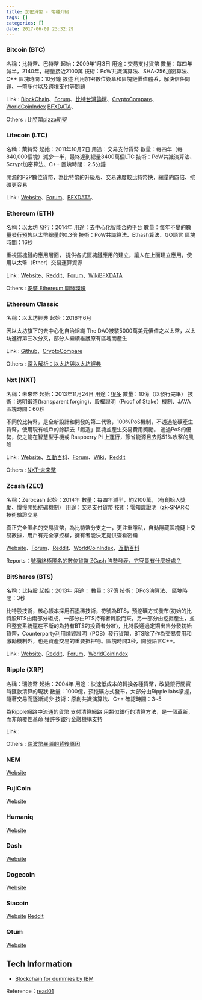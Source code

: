 ```yaml
---
title: 加密貨幣 - 幣種介紹
tags: []
categories: []
date: 2017-06-09 23:32:29
---
```


### Bitcoin (BTC)
名稱：比特幣、巴特幣
起始：2009年1月3日
用途：交易支付貨幣
數量：每四年減半，2140年，總量接近2100萬
技術：PoW共識演算法、SHA-256加密算法、C++
區塊時間：10分鐘
敘述
利用加密數位簽章和區塊鏈價值體系，解決信任問題、一幣多付以及跨境支付等問題

Link : [BlockChain](https://blockchain.info)、[Forum](https://bitcointalk.org)、[比特台灣論壇](http://forum.bitcoin-tw.com)、[CryptoCompare](https://www.cryptocompare.com/coins/btc/overview/USD)、[WorldCoinIndex](https://www.worldcoinindex.com/coin/bitcoin)
[BFXDATA](https://www.bfxdata.com/positions/btcusd)、

Others : [比特幣pizza朝聖](https://bitcointalk.org/index.php?topic=137.0)

### Litecoin (LTC)
名稱：萊特幣
起始：2011年10月7日
用途：交易支付貨幣
數量：每四年（每840,000個塊）減少一半，最終達到總量8400萬個LTC
技術：PoW共識演算法、Scrypt加密算法、C++
區塊時間：2.5分鐘

開源的P2P數位貨幣，為比特幣的升級版、交易速度較比特幣快，總量約四倍、挖礦更容易

Link : [Website](https://litecoin.com/#page-top)、[Forum](https://litecointalk.io)、[BFXDATA](https://www.bfxdata.com/positions/ltcusd)、

### Ethereum (ETH)
名稱：以太坊
發行：2014年
用途：去中心化智能合約平台
數量：每年不變的數量發行預售以太幣總量的0.3倍
技術：PoW共識算法、Ethash算法、GO語言
區塊時間：16秒

重視區塊鏈的應用層面， 提供各式區塊鏈應用的建立，讓人在上面建立應用，使用以太幣（Ether）交易運算資源

Link : [Website](https://www.ethereum.org)、[Reddit](https://www.reddit.com/r/ethereum/)、[Forum](https://forum.ethereum.org)、[Wiki](https://zh.wikipedia.org/wiki/以太坊)[BFXDATA](https://bfxdata.com/orderbooks/ethusd)

Others : [安裝 Ethereum 開發環境](https://hackmd.io/KwRgDAzAHMBsAsBaAZgJgOy0fKZmICNgATMRAU2GDBHIGN5yBOKAQyA=?both)

### Ethereum Classic
名稱：以太坊經典
起始：2016年6月

因以太坊旗下的去中心化自治組織 The DAO被駭5000萬美元價值之以太幣，以太坊進行第三次分叉，部分人繼續維護原有區塊而產生

Link : [Github](https://ethereumclassic.github.io)、[CryptoCompare](https://www.cryptocompare.com/coins/etc/overview/USD)

Others : [深入解析：以太坊與以太坊經典](http://www.haixiaba.com/n586009.html)

### Nxt (NXT)
名稱：未來幣
起始：2013年11月24日
用途：[很多](https://nxt.org/what-is-nxt/)
數量：10億（以發行完畢）
技術：透明鍛造(transparent forging)、股權證明（Proof of Stake）機制、JAVA
區塊時間：60秒

不同於比特幣，是全新設計和開發的第二代幣，100%PoS機制，不透過挖礦產生貨幣，使用現有帳戶的餘額去「鍛造」區塊並產生交易費用獎勵。
透過PoS的優勢，使之能在智慧型手機或 Raspberry Pi 上運行，節省能源且去除51%攻擊的風險

Link : [Website](https://nxt.org)、[互動百科](http://www.baike.com/wiki/未来币)、[Forum](https://nxtforum.org)、[Wiki](https://en.wikipedia.org/wiki/Nxt)、[Reddit](https://www.reddit.com/r/NXT/)

Others : [NXT-未来幣](https://www.sosobtc.com/article/10692.html)

### Zcash (ZEC)
名稱：Zerocash
起始：2014年
數量：每四年減半，約2100萬，（有創始人獎勵、慢慢開始挖礦機制）
用途：交易支付貨幣
技術：零知識證明（zk-SNARK）技術驗證交易

真正完全匿名的交易貨幣，為比特幣分支之一，更注重隱私，自動隱藏區塊鏈上交易數據，用戶有完全掌控權，擁有者能決定提供查看密鑰

[Website](https://z.cash)、[Forum](https://forum.z.cash)、[Reddit](https://www.reddit.com/r/zec/)、[WorldCoinIndex](https://www.worldcoinindex.com/coin/zcash)、[互動百科](http://www.baike.com/wiki/zcash&prd=so_1_doc)

Reports：[號稱終極匿名的數位貨幣 ZCash 強勢發表，它究竟有什麼好處？](https://technews.tw/2016/11/01/zcash/)

### BitShares (BTS)
名稱：比特股
起始：2013年
用途：
數量：37億
技術：DPoS演算法、
區塊時間：3秒

比特股技術，核心帳本採用石墨稀技術，符號為BTS，預挖礦方式發布(初始的比特股BTS由兩部分組成，一部分由PTS持有者轉股而來，另一部分由挖掘產生，並且整套系統還在不斷的為持有BTS的投資者分紅)，比特股通過定期出售分發初始貨幣，Counterparty利用燒毀證明（POB）發行貨幣，BTS除了作為交易費用和激勵機制外，也是資產交易的重要抵押物。區塊時間3秒，開發語言C++。

Link : [Website](https://bitshares.org)、[Reddit](https://www.reddit.com/r/BitShares/)、[Forum](https://bitsharestalk.org)、[WorldCoinIndex](https://www.worldcoinindex.com/coin/bitshares)

### Ripple (XRP)
名稱：瑞波幣
起始：2004年
用途：快速低成本的轉換各種貨幣，改變銀行間實時匯款清算的現狀
數量：1000億，預挖礦方式發布，大部分由Ripple labs掌握，隨著交易而逐漸減少
技術：原創共識演算法、C++
確認時間：3~5

為Ripple網路中流通的貨幣
支付清算網路
用類似銀行的清算方法，是一個革新，而非顛覆性革命
獲許多銀行金融機構支持

Link : 

Others : [瑞波幣暴漲的背後原因](https://kknews.cc/finance/oyk68eo.html)

### NEM
[Website](https://www.nem.io)

### FujiCoin
[Website](http://www.fujicoin.org)

### Humaniq
[Website](https://humaniq.co)

### Dash
[Website](https://www.dash.org)

### Dogecoin
[Website](http://dogecoin.com)

### Siacoin
[Website](http://sia.tech) [Reddit](https://www.reddit.com/r/siacoin/)

### Qtum
[Website](https://www.qtum.org/en/)


## Tech Information
- [Blockchain for dummies by IBM](https://public.dhe.ibm.com/common/ssi/ecm/xi/en/xim12354usen/XIM12354USEN.PDF)


Reference：[read01](https://read01.com/5gkMm2.html)